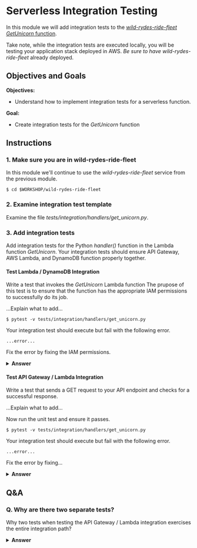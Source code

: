 <!--
We might reuse an existing service that has more features so that we can introduce brokenness.
-->

# Serverless Integration Testing

In this module we will add integration tests to the [*wild-rydes-ride-fleet GetUnicorn* function](https://github.com/ServerlessOpsIO/wild-rydes/blob/master/handlers/request_ride.py).

Take note, while the integration tests are executed locally, you will be testing your application stack deployed in AWS. _Be sure to have wild-rydes-ride-fleet_ already deployed.

## Objectives and Goals

__Objectives:__
* Understand how to implement integration tests for a serverless function.

__Goal:__
* Create integration tests for the _GetUnicorn_ function

## Instructions

### 1. Make sure you are in wild-rydes-ride-fleet
In this module we'll continue to use the _wild-rydes-ride-fleet_ service from the previous module.

```
$ cd $WORKSHOP/wild-rydes-ride-fleet
```
### 2. Examine integration test template
Examine the file *tests/integration/handlers/get_unicorn.py*.

### 3. Add integration tests

Add integration tests for the Python _handler()_ function in the Lambda function _GetUnicorn_. Your integration tests should ensure API Gateway, AWS Lambda, and DynamoDB function properly together.


#### Test Lambda / DynamoDB Integration
Write a test that invokes the _GetUnicorn_ Lambda function The prupose of this test is to ensure that the function has the appropriate IAM permissions to successfully do its job.

...Explain what to add...

```
$ pytest -v tests/integration/handlers/get_unicorn.py
```

Your integration test should execute but fail with the following error.
```
...error...
```

Fix the error by fixing the IAM permissions.

<details>
<summary><strong>Answer</strong></summary>
<p>

</p>
</details>


#### Test API Gateway / Lambda Integration
Write a test that sends a GET request to your API endpoint and checks for a successful response.

...Explain what to add...

Now run the unit test and ensure it passes.

```
$ pytest -v tests/integration/handlers/get_unicorn.py
```

Your integration test should execute but fail with the following error.
```
...error...
```

Fix the error by fixing...

<details>
<summary><strong>Answer</strong></summary>
<p>

</p>
</details>


## Q&A

### Q. Why are there two separate tests?
Why two tests when testing the API Gateway / Lambda integration exercises the entire integration path?

<details>
<summary><strong>Answer</strong></summary>
<p>

Because more granular testing makes it easier to determine where the integration is failing. A failed API Gateway / Lambda test with a passing Lambda / DynamoDB test indicates the issue is between API Gateway and Lambda.
</p>
</details>


